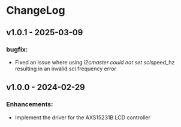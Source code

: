 # ChangeLog

## v1.0.1 - 2025-03-09

### bugfix:

- Fixed an issue where using i2c*master could not set scl*speed_hz resulting in an invalid scl frequency error

## v1.0.0 - 2024-02-29

### Enhancements:

- Implement the driver for the AXS15231B LCD controller
